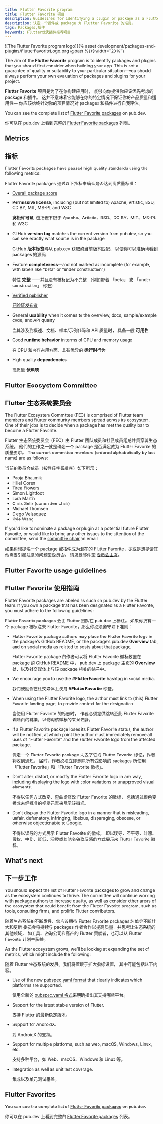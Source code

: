 ```yaml
---
title: Flutter Favorite program
title: Flutter Favorite 项目
description: Guidelines for identifying a plugin or package as a Flutter Favorite.
description: 认定一个插件或 package 为 Flutter Favorite 的准则。
tags: Packages,插件
keywords: Flutter优秀插件推荐项目
---
```


![The Flutter Favorite program logo]({% asset development/packages-and-plugins/FlutterFavoriteLogo.png @path %}){:width="20%"}

The aim of the **Flutter Favorite** program is to identify
packages and plugins that you should first consider when
building your app.
This is not a guarantee of quality or suitability to your
particular situation&mdash;you should always perform your
own evaluation of packages and plugins for your project.

**Flutter Favorite** 项目是为了在你构建应用时，
能够向你提供你应该优先考虑的 package 和插件。
这并不意味着它能够在你的特定情况下保证你的产品质量和适用性&mdash;
你应该始终针对你的项目情况对 packages 和插件进行自我评估。

You can see the complete list of
[Flutter Favorite packages][] on pub.dev.

你可以在 pub.dev 上看到完整的 [Flutter Favorite packages][] 列表。

## Metrics

## 指标

Flutter Favorite packages have passed high quality standards
using the following metrics:

Flutter Favorite packages 通过以下指标来确认是否达到高质量标准：

* [Overall package score][]
* **Permissive license**,
  including (but not limited to)
  Apache, Artistic, BSD, CC BY, MIT, MS-PL and W3C
  
  **宽松许可证**,
  包括但不限于
  Apache、Artistic、BSD、CC BY、MIT、MS-PL 和 W3C
  
* GitHub **version tag** matches the current version from
  pub.dev, so you can see exactly what source is in the package
  
  GitHub **版本标签**与从 pub.dev 获取的当前版本匹配，
  以便你可以准确地看到 packages 的源码
  
* Feature **completeness**&mdash;and not marked as incomplete
  (for example, with labels like “beta” or “under construction”)
  
  特性 **完整** ——并且没有被标记为不完整
  （例如带着 「beta」 或 「under construction」 标签)
  
* [Verified publisher][]

  [已验证发布者][Verified publisher]
  
* General **usability** when it comes to the overview,
  docs, sample/example code, and API quality
  
  当其涉及到概述、文档、样本/示例代码和 API 质量时，
  具备一般 **可用性**
  
* Good **runtime behavior** in terms of CPU and memory usage

  在 CPU 和内存占用方面，具有优异的 **运行时行为**
  
* High quality **dependencies**

  高质量 **依赖项**

## Flutter Ecosystem  Committee

## Flutter 生态系统委员会

The Flutter Ecosystem Committee (FEC) is comprised of Flutter
team members and Flutter community members spread
across its ecosystem. 
One of their jobs is to decide when a package
has met the quality bar to become a Flutter Favorite.

Flutter 生态系统委员会（FEC）由 Flutter 团队成员和社区成员组成并贯穿其生态系统。
他们的工作之一就是确定一个 package 是否满足成为 Flutter Favorite 的质量要求。
The current committee members
(ordered alphabetically by last name)
are as follows:

当前的委员会成员（按姓氏字母排序）如下所示：

* Pooja Bhaumik
* Hillel Coren
* Thea Flowers
* Simon Lightfoot
* Lara Martín
* Chris Sells (committee chair)
* Michael Thomsen
* Diego Velasquez
* Kyle Wang

If you'd like to nominate a package or plugin as a
potential future Flutter Favorite, or would like
to bring any other issues to the attention of the committee,
send the [committee chair][] an email.

如果你想提名一个 package 或插件成为潜在的 Flutter Favorite，亦或是想提请其他需要引起注意的问题至委员会，
请发送邮件至 [委员会主席][committee chair]。

## Flutter Favorite usage guidelines

## Flutter Favorite 使用指南

Flutter Favorite packages are labeled as such on pub.dev
by the Flutter team.
If you own a package that has been designated as a Flutter Favorite,
you must adhere to the following guidelines:

Flutter Favorite packages 会由 Flutter 团队在 pub.dev 上标注。
如果你拥有一个 package 被标注未 Flutter Favorite，那么你必须遵守以下准则：

* Flutter Favorite package authors may place the Flutter Favorite
  logo in the package’s GitHub README, on the package’s
  pub.dev **Overview** tab,
  and on social media as related to posts about that package.
  
  Flutter Favorite package 的作者可以将 Flutter Favorite 徽标放置在 package 的 GitHub README 中，
  pub.dev 上 package 主页的 **Overview** 处，以及社交媒体上与该 package 相关的帖子中。
  
* We encourage you to use the **#FlutterFavorite** hashtag in social media.

  我们鼓励你在社交媒体上使用 **#FlutterFavorite** 标签。
  
* When using the Flutter Favorite logo,
  the author must link to (this) Flutter Favorite landing page,
  to provide context for the designation.
  
  当使用 Flutter Favorite 的标志时，
  作者必须提供跳转至此 Flutter Favorite 着陆页的链接，以说明该徽标的来龙去脉。
  
* If a Flutter Favorite package loses its Flutter Favorite status,
  the author will be notified,
  at which point the author must immediately remove all uses
  of “Flutter Favorite” and the Flutter Favorite logo from
  the affected package.
  
  假定一个 Flutter Favorite package 失去了它的 Flutter Favorite 标记，作者将收到通知。
  届时，作者必须立即删除所有受影响的 packages 所使用「Flutter Favorite」和「Flutter Favorite 徽标」。
  
* Don’t alter, distort, or modify the Flutter Favorite logo in any way,
  including displaying the logo with color variations or unapproved
  visual elements.
  
  不得以任何方式改变、歪曲或修改 Flutter Favorite 的徽标，
  包括通过颜色变换或未经批准的视觉元素来展示该徽标。
  
* Don’t display the Flutter Favorite logo in a manner that is misleading,
  unfair, defamatory, infringing, libelous, disparaging,
  obscene, or otherwise objectionable to Google.

  不得以误导的方式展示 Flutter Favorite 的徽标，
  即以误导、不平等、诽谤、侵权、中伤、贬低、淫秽或其他令谷歌反感的方式展示来 Flutter Favorite 徽标。

## What's next

## 下一步工作

You should expect the list of Flutter Favorite packages
to grow and change as the ecosystem continues to thrive.
The committee will continue working with package authors
to increase quality, as well as consider other areas of the
ecosystem that could benefit from the Flutter Favorite program,
such as tools, consulting firms, and prolific Flutter contributors.

随着生态系统的不断发展，您应该期待 Flutter Favorite packages 名单会不断壮大和更新
委员会将持续与 packages 作者合作以提高质量，并思考让生态系统的其他领域，
如工具、咨询公司和高产的 Flutter 贡献者，也可以从 Flutter Favorite 计划中获益。

As the Flutter ecosystem grows,
we’ll be looking at expanding the set of metrics,
which might include the following:

随着 Flutter 生态系统的发展。我们将着眼于扩大指标设置，
其中可能包括以下内容。

* Use of the new [pubspec.yaml format][] that clearly
  indicates which platforms are supported.

  使用全新的 [pubspec.yaml 格式][pubspec.yaml format]来明确指出其支持哪些平台。
  
* Support for the latest stable version of Flutter.

  支持 Flutter 的最新稳定版本。
  
* Support for AndroidX.

  对 AndroidX 的支持。
  
* Support for multiple platforms, such as web, macOS,
  Windows, Linux, etc.
  
  支持多种平台，如 Web、macOS、Windows 和 Linux 等。

* Integration as well as unit test coverage.

  集成以及单元测试覆盖。

## Flutter Favorites

You can see the complete list of
[Flutter Favorite packages][] on pub.dev.

你可以在 pub.dev 上看到完整的 [Flutter Favorite packages][] 列表。

[committee chair]: mailto:csells@google.com
[Flutter Favorite packages]: {{site.pub}}/flutter/favorites
[Overall package score]: {{site.pub}}/help
[pubspec.yaml format]: /docs/development/packages-and-plugins/developing-packages#plugin-platforms
[Verified publisher]: {{site.dart-site}}/tools/pub/verified-publishers
